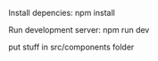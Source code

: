 Install depencies:
npm install

Run development server:
npm run dev

put stuff in src/components folder
